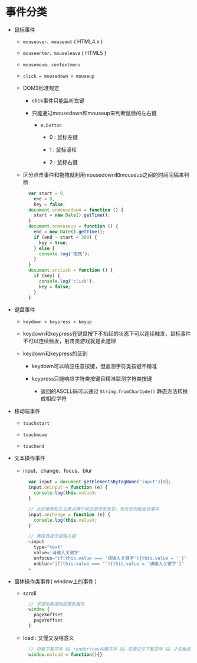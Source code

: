 # 事件分类

- 鼠标事件

  - ```mouseover、mouseout``` ( HTML4.x )

  - ```mouseenter、mouseleave``` ( HTML5 )

  - ```mousemove、contextmenu```

  - ```click = mousedown + mouseup```

  - DOM3标准规定

    - click事件只能监听左键

    - 只能通过mousedown和mouseup来判断鼠标的左右键

      - ```e.button```

        - 0 : 鼠标左键

        - 1 : 鼠标滚轮

        - 2 : 鼠标右键

  - 区分点击事件和拖拽就利用mousedown和mouseup之间的时间间隔来判断

    ```js
      var start = 0,
        end = 0,
        key = false;
      document.onmousedown = function () {
        start = new Date().getTime();
      }
      document.onmouseup = function () {
        end = new Date().getTime();
        if (end - start < 300) {
          key = true;
        } else {
          console.log('拖拽');
        }
      }
      document.onclick = function () {
        if (key) {
          console.log('click');
          key = false;
        }
      }
    ```

- 键盘事件

  - ```keydown > keypress > keyup```

  - keydown和keypress在键盘按下不抬起的状态下可以连续触发，鼠标事件不可以连续触发，射击类游戏就是此道理

  - keydown和keypress的区别

    - keydown可以响应任意按键，但监测字符类按键不精准

    - keypress只能响应字符类按键且精准监测字符类按键

      - 返回的ASCLL码可以通过 ```String.fromCharCode()``` 静态方法转换成相应字符

- 移动端事件

  - ```touchstart```

  - ```touchmove```

  - ```touchend```

- 文本操作事件

  - input、change、focus、blur

    ```js
      var input = document.getElementsByTagName('input')[0];
      input.oninput = function (e) {
        console.log(this.value);
      }

      // 比较聚焦和失去焦点两个状态是否有改变，有改变则触发该事件
      input.onchange = function (e) {
        console.log(this.value);
      }
    ```

    ```js
      // 典型含提示语输入框
      <input 
        type="text" 
        value='请输入关键字' 
        onfocus="if(this.value === '请输入关键字'){this.value = ''}"
        onblur="if(this.value === ''){this.value = '请输入关键字'}"
      >
    ```

- 窗体操作类事件( window上的事件 )

  - scroll

    ```js
      // 求滚动条滚动距离的属性
      window {
        pageXoffset,
        pageYoffset
      }
    ```
  
  - load : 又慢又没啥意义

    ```js
      // 页面下载完毕 && rendertree构建完毕 && 资源文件下载完毕 && 才会触发load事件
      window.onload = function(){}
    ```
